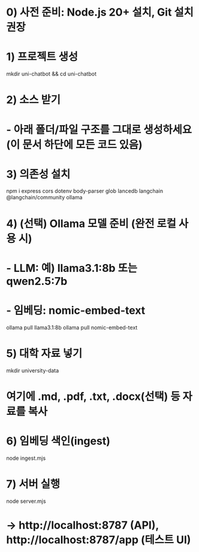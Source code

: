 # 0) 사전 준비: Node.js 20+ 설치, Git 설치 권장
# 1) 프로젝트 생성
mkdir uni-chatbot && cd uni-chatbot


# 2) 소스 받기
# - 아래 폴더/파일 구조를 그대로 생성하세요 (이 문서 하단에 모든 코드 있음)


# 3) 의존성 설치
npm i express cors dotenv body-parser glob lancedb langchain @langchain/community ollama


# 4) (선택) Ollama 모델 준비 (완전 로컬 사용 시)
# - LLM: 예) llama3.1:8b 또는 qwen2.5:7b
# - 임베딩: nomic-embed-text
ollama pull llama3.1:8b
ollama pull nomic-embed-text


# 5) 대학 자료 넣기
mkdir university-data
# 여기에 .md, .pdf, .txt, .docx(선택) 등 자료를 복사


# 6) 임베딩 색인(ingest)
node ingest.mjs


# 7) 서버 실행
node server.mjs
# → http://localhost:8787 (API), http://localhost:8787/app (테스트 UI)

